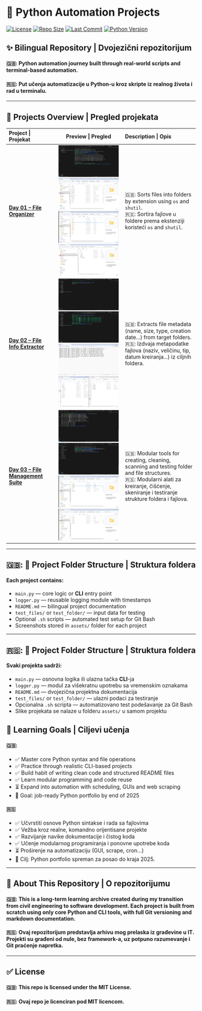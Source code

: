 # 🐍 Python Automation Projects

[![License](https://img.shields.io/github/license/Jole85/python-automation?style=flat-square)](LICENSE)
[![Repo Size](https://img.shields.io/github/repo-size/Jole85/python-automation?style=flat-square)](https://github.com/Jole85/python-automation)
[![Last Commit](https://img.shields.io/github/last-commit/Jole85/python-automation?style=flat-square)](https://github.com/Jole85/python-automation/commits/main)
[![Python Version](https://img.shields.io/badge/python-3.13+-blue.svg?style=flat-square)](https://www.python.org/downloads/)



## ✨ Bilingual Repository | Dvojezični repozitorijum

#### 🇬🇧: Python automation journey built through real-world scripts and terminal-based automation.  
#### 🇷🇸: Put učenja automatizacije u Python-u kroz skripte iz realnog života i rad u terminalu.
---



## 📂 Projects Overview | Pregled projekata
<div align="center">
  <table>
    <thead>
      <tr>
        <th align="left">Project | Projekat</th>
        <th align="center">Preview | Pregled</th>
        <th align="left">Description | Opis</th>
      </tr>
    </thead>
    <tbody>
      <tr>
        <td>
          <a href="./01-file-organizer"><strong>Day 01 – File Organizer</strong></a>
        </td>
        <td align="center">
          <img src="01-file-organizer/assets/01-file-organizer-preview-3.png" width="160"/>
          <img src="01-file-organizer/assets/01-file-organizer-preview-2.png" width="160"/>
          <img src="01-file-organizer/assets/01-file-organizer-preview-4.png" width="160"/>
          <img src="01-file-organizer/assets/01-file-organizer-preview-5.png" width="160"/>
        </td>
        <td>
          🇬🇧: Sorts files into folders by extension using <code>os</code> and <code>shutil</code>.<br>🇷🇸: Sortira fajlove u foldere prema ekstenziji koristeći <code>os</code> and <code>shutil</code>.
        </td>
      </tr>
      <tr>
        <td>
          <a href="./day02_file_info"><strong>Day 02 – File Info Extractor</strong></a>
        </td>
        <td align="center">
          <img src="day02_file_info/assets/day02_file_info-preview-4.png" width="160"/>
          <img src="day02_file_info/assets/day02_file_info-preview-1.png" width="160"/>
          <img src="day02_file_info/assets/day02_file_info-preview-2.png" width="160"/>
          <img src="day02_file_info/assets/day02_file_info-preview-3.png" width="160"/>
        </td>
        <td>
          🇬🇧: Extracts file metadata (name, size, type, creation date...) from target folders.<br>🇷🇸: Izdvaja metapodatke fajlova (naziv, veličinu, tip, datum kreiranja...) iz ciljnih foldera. 
        </td>
      </tr>
      <tr>
        <td>
          <a href="./day03_file_management"><strong>Day 03 – File Management Suite</strong></a>
        </td>
        <td align="center">
          <img src="day03_file_management/assets/day03-preview-4.png" width="160"/>
          <img src="day03_file_management/assets/day03-preview-2.png" width="160"/>
          <img src="day03_file_management/assets/day03-preview-1.png" width="160"/>
          <img src="day03_file_management/assets/day03-preview-3.png" width="160"/>
        </td>
        <td>
          🇬🇧: Modular tools for creating, cleaning, scanning and testing folder and file structures.<br>🇷🇸: Modularni alati za kreiranje, čišćenje, skeniranje i testiranje strukture foldera i fajlova.
        </td>
      </tr>
    </tbody>
  </table>
</div>

---

## 🇬🇧: 📁 Project Folder Structure | Struktura foldera

#### Each project contains:
- `main.py` — core logic or **CLI** entry point
- `logger.py` — reusable logging module with timestamps
- `README.md` — bilingual project documentation
- `test_files/` or `test_folder/` — input data for testing
- Optional `.sh` scripts — automated test setup for Git Bash
- Screenshots stored in `assets/` folder for each project

---
## 🇷🇸: 📁 Project Folder Structure | Struktura foldera

#### Svaki projekta sadrži:
- `main.py` — osnovna logika ili ulazna tačka **CLI**-ja
- `logger.py` — modul za višekratnu upotrebu sa vremenskim oznakama
- `README.md` — dvojezična projektna dokumentacija
- `test_files/` or `test_folder/` — ulazni podaci za testiranje
- Opcionalna `.sh` scripta — automatizovano test podešavanje za Git Bash
- Slike projekata se nalaze u folderu `assets/` u samom projektu
 
## 🧠 Learning Goals | Ciljevi učenja

#### 🇬🇧:
- ✅ Master core Python syntax and file operations  
- ✅ Practice through realistic CLI-based projects  
- ✅ Build habit of writing clean code and structured README files  
- ✅ Learn modular programming and code reuse  
- ⏳ Expand into automation with scheduling, GUIs and web scraping  
- 🎯 Goal: job-ready Python portfolio by end of 2025

#### 🇷🇸
- ✅ Učvrstiti osnove Python sintakse i rada sa fajlovima  
- ✅ Vežba kroz realne, komandno orijentisane projekte  
- ✅ Razvijanje navike dokumentacije i čistog koda  
- ✅ Učenje modularnog programiranja i ponovne upotrebe koda  
- ⏳ Proširenje na automatizaciju (GUI, scrape, cron...)  
- 🎯 Cilj: Python portfolio spreman za posao do kraja 2025.

---

## 📌 About This Repository | O repozitorijumu

#### 🇬🇧: This is a long-term learning archive created during my transition from civil engineering to software development. Each project is built from scratch using only core Python and CLI tools, with full Git versioning and markdown documentation.

#### 🇷🇸: Ovaj repozitorijum predstavlja arhivu mog prelaska iz građevine u IT. Projekti su građeni od nule, bez framework-a, uz potpuno razumevanje i Git praćenje napretka.

---

## ✅ License

#### 🇬🇧: This repo is licensed under the **MIT License**.
#### 🇷🇸: Ovaj repo je licenciran pod **MIT licencom**.
